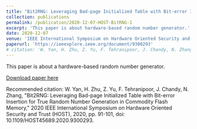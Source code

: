 ```yaml
---
title: "Bit2RNG: Leveraging Bad-page Initialized Table with Bit-error Insertion for True Random Number Generation in Commodity Flash Memory"
collection: publications
permalink: /publication/2020-12-07-HOST-BitRNG-1
excerpt: 'This paper is about hardware-based random number generator.'
date: 2020-12-07
venue: 'IEEE International Symposium on Hardware Oriented Security and Trust (HOST)'
paperurl: 'https://ieeexplore.ieee.org/document/9300293'
# citation: 'W. Yan, H. Zhu, Z. Yu, F. Tehranipoor, J. Chandy, N. Zhang, "Bit2RNG: Leveraging Bad-page Initialized Table with Bit-error Insertion for True Random Number Generation in Commodity Flash Memory," 2020 IEEE International Symposium on Hardware Oriented Security and Trust (HOST), 2020, pp. 91-101, doi: 10.1109/HOST45689.2020.9300293.'
---
```

This paper is about a hardware-based random number generator.

[Download paper here](https://ieeexplore.ieee.org/document/9300293)

Recommended citation: W. Yan, H. Zhu, Z. Yu, F. Tehranipoor, J. Chandy, N. Zhang, "Bit2RNG: Leveraging Bad-page Initialized Table with Bit-error Insertion for True Random Number Generation in Commodity Flash Memory," 2020 IEEE International Symposium on Hardware Oriented Security and Trust (HOST), 2020, pp. 91-101, doi: 10.1109/HOST45689.2020.9300293.
